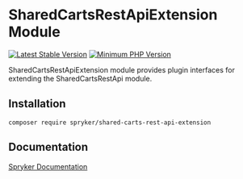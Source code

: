 # SharedCartsRestApiExtension Module
[![Latest Stable Version](https://poser.pugx.org/spryker/shared-carts-rest-api-extension/v/stable.svg)](https://packagist.org/packages/spryker/shared-carts-rest-api-extension)
[![Minimum PHP Version](https://img.shields.io/badge/php-%3E%3D%208.2-8892BF.svg)](https://php.net/)

SharedCartsRestApiExtension module provides plugin interfaces for extending the SharedCartsRestApi module.

## Installation

```
composer require spryker/shared-carts-rest-api-extension
```

## Documentation

[Spryker Documentation](https://docs.spryker.com)
